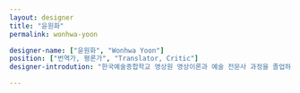 ```yaml
---
layout: designer
title: "윤원화"
permalink: wonhwa-yoon

designer-name: ["윤원화", "Wonhwa Yoon"]
position: ["번역가, 평론가", "Translator, Critic"]
designer-introdution: "한국예술종합학교 영상원 영상이론과 예술 전문사 과정을 졸업하고, 현재 번역가로 활동한다. 대학에서 디자인과 시각문화의 역사를 가르치며, «프레시안», «아트인컬처», «도미노» 등의 매체에 리뷰와 컬럼을 쓰기도 한다. 옮긴 책으로 «하이테크네»(공역), «컨트롤 레벌루션», «청취의 과거», «광학적 미디어» 등이 있다."

---
```


